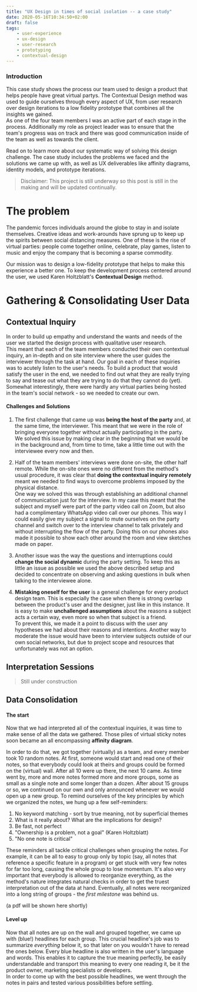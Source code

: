 ```yaml
---
title: "UX Design in times of social isolation -- a case study"
date: 2020-05-16T10:34:50+02:00
draft: false
tags:
    - user-experience
    - ux-design
    - user-research
    - prototyping
    - contextual-design
---
```


### Introduction

This case study shows the process our team used to design a product that helps people have great virtual partys. The Contextual Design method was used to guide ourselves through every aspect of UX, from user research over design iterations to a low fidelity prototype that combines all the insights we gained.  
As one of the four team members I was an active part of each stage in the process. Additionally my role as project leader was to ensure that the team's progress was on track and there was good communication inside of the team as well as towards the client.  

Read on to learn more about our systematic way of solving this design challenge. The case study includes the problems we faced and the solutions we came up with, as well as UX deliverables like affinity diagrams, identity models, and prototype iterations.

> Disclaimer: This project is still underway so this post is still in the making and will be updated continually.



# The problem
The pandemic forces individuals around the globe to stay in and isolate themselves. Creative ideas and work-arounds have sprung up to keep up the spirits between social distancing measures. One of these is the rise of virtual parties: people come together online, celebrate, play games, listen to music and enjoy the company that is becoming a sparse commodity. 

Our mission was to design a low-fidelity prototype that helps to make this experience a better one. To keep the development process centered around the user, we used Karen Holtzblatt's **Contextual Design** method.


# Gathering & Consolidating User Data
## Contextual Inquiry
In order to build up empathy and understand the wants and needs of the user we started the design process with qualitative user research.  
This meant that each of the team members conducted their own contextual inquiry, an in-depth and on site interview where the user guides the interviewer through the task at hand. Our goal in each of these inquiries was to acutely listen to the user's needs. To build a product that would satisfy the user in the end, we needed to find out what they are really trying to say and tease out what they are trying to do that they cannot do (yet).  
Somewhat interestingly, there were hardly any virtual parties being hosted in the team's social network - so we needed to create our own.

#### Challenges and Solutions
1. The first challenge that came up was **being the host of the party** and, at the same time, the interviewer. This meant that we were in the role of bringing everyone together without actually participating in the party.  
We solved this issue by making clear in the beginning that we would be in the background and, from time to time, take a little time out with the interviewee every now and then.

1. Half of the team members' interviews were done on-site, the other half remote. While the on-site ones were no different from the method's usual procedure, it was clear that **doing the contextual inquiry remotely** meant we needed to find ways to overcome problems imposed by the physical distance.  
One way we solved this was through establishing an additional channel of communication just for the interview. In my case this meant that the subject and myself were part of the party video call on Zoom, but also had a complimentary WhatsApp video call over our phones. This way I could easily give my subject a signal to mute ourselves on the party channel and switch over to the interview channel to talk privately and without interrupting the flow of the party. Doing this on our phones also made it possible to show each other around the room and view sketches made on paper.

1. Another issue was the way the questions and interruptions could **change the social dynamic** during the party setting. To keep this as little an issue as possible we used the above described setup and decided to concentrate on observing and asking questions in bulk when talking to the interviewee alone.

1. **Mistaking oneself for the user** is a general challenge for every product design team. This is especially the case when there is strong overlap between the product's user and the designer, just like in this instance. It is easy to make **unchallenged assumptions** about the reasons a subject acts a certain way, even more so when that subject is a friend.   
To prevent this, we made it a point to discuss with the user any hypotheses we had about their reasons and intentions. Another way to moderate the issue would have been to interview subjects outside of our own social networks, but due to project scope and resources that unfortunately was not an option.


## Interpretation Sessions
> Still under construction

## Data Consolidation

#### The start
Now that we had interpreted all of the contextual inquiries, it was time to make sense of all the data we gathered. Those piles of virtual sticky notes soon became an all encompassing **affinity diagram**.  

In order to do that, we got together (virtually) as a team, and every member took 10 random notes. At first, someone would start and read one of their notes, so that everybody could look at theirs and groups could be formed on the (virtual) wall. After all 10 were up there, the next 10 came. As time went by, more and more notes formed more and more groups, some as small as a single note and some longer than a dozen. After about 15 groups or so, we continued on our own and only announced whenever we would open up a new group. To remind ourselves of the key principles by which we organized the notes, we hung up a few self-reminders:

1. No keyword matching - sort by true meaning, not by superficial themes
1. What is it really about? What are the implications for design?
1. Be fast, not perfect
1. "Ownership is a problem, not a goal" (Karen Holtzblatt)
1. "No one note is critical"

These reminders all tackle critical challenges when grouping the notes. For example, it can be all to easy to group only by topic (say, all notes that reference a specific feature in a program) or get stuck with very few notes for far too long, causing the whole group to lose momentum. It's also very important that everybody is allowed to reorganize everything, as the method's nature integrates natural checks in order to get the truest interpretation out of the data at hand.
Eventually, all notes were reorganized into a long string of groups - the *first milestone* was behind us. 

(a pdf will be shown here shortly)

#### Level up
Now that all notes are up on the wall and grouped together, we came up with (blue!) headlines for each group. This crucial headline's job was to summarize *everything* below it, so that later on you wouldn't have to reread the ones below. Every blue headline is also written in the user's language and words. This enables it to capture the true meaning perfectly, be easily understandable and transport this meaning to every one reading it, be it the product owner, marketing specialists or developers.  
In order to come up with the best possible headlines, we went through the notes in pairs and tested various possibilities before settling.
